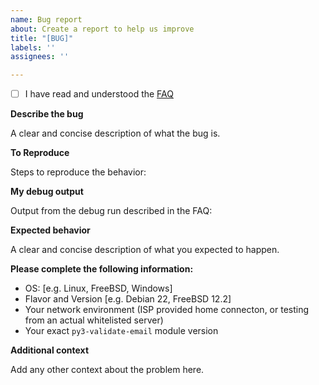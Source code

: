 ```yaml
---
name: Bug report
about: Create a report to help us improve
title: "[BUG]"
labels: ''
assignees: ''

---
```

<!-- Please don't delete this template or we'll close your issue -->

- [ ] I have read and understood the [FAQ](https://gitea.ksol.io/karolyi/py3-validate-email/src/branch/master/FAQ.md)

**Describe the bug**

A clear and concise description of what the bug is.

**To Reproduce**

Steps to reproduce the behavior:

**My debug output**

Output from the debug run described in the FAQ:

**Expected behavior**

A clear and concise description of what you expected to happen.

**Please complete the following information:**
 - OS: [e.g. Linux, FreeBSD, Windows]
 - Flavor and Version [e.g. Debian 22, FreeBSD 12.2]
 - Your network environment (ISP provided home connecton, or testing from an actual whitelisted server)
 - Your exact `py3-validate-email` module version

**Additional context**

Add any other context about the problem here.
